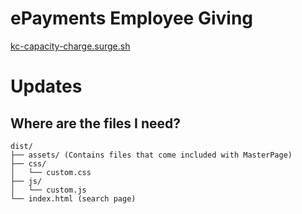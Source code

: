 # ePayments Employee Giving
[kc-capacity-charge.surge.sh](https://kc-capacity.surge.sh)

# Updates 

## Where are the files I need?
```
dist/
├── assets/ (Contains files that come included with MasterPage)
├── css/
│   └── custom.css
├── js/
│   └── custom.js
└── index.html (search page)
```
